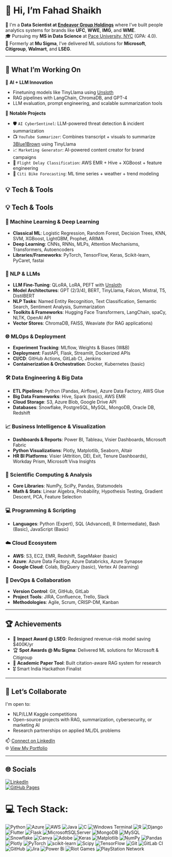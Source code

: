 # 👋 Hi, I’m Fahad Shaikh

💼 I'm a **Data Scientist at [Endeavor Group Holdings](https://www.endeavorco.com/)** where I’ve built people analytics systems for brands like **UFC**, **WWE**, **IMG**, and **WME**.  
🎓 Pursuing my **MS in Data Science** at [Pace University, NYC](https://www.pace.edu/) (GPA: 4.0).  
🧠 Formerly at **Mu Sigma**, I’ve delivered ML solutions for **Microsoft**, **Citigroup**, **Walmart**, and **LSEG**.

---

## 🚀 What I’m Working On

🔬 **AI + LLM Innovation**  
- Finetuning models like TinyLlama using [Unsloth](https://unsloth.ai/)  
- RAG pipelines with LangChain, ChromaDB, and GPT-4  
- LLM evaluation, prompt engineering, and scalable summarization tools

🧠 **Notable Projects**
- 🛡️ `AI CyberSentinel`: LLM-powered threat detection & incident summarization  
- 📺 `YouTube Summarizer`: Combines transcript + visuals to summarize [3Blue1Brown](https://www.3blue1brown.com/) using TinyLlama  
- 📈 `Marketing Generator`: AI-powered content creator for brand campaigns  
- 🧳 `Flight Delay Classification`: AWS EMR + Hive + XGBoost + feature engineering  
- 🚴 `Citi Bike Forecasting`: ML time series + weather + trend modeling


## 💡 Tech & Tools

## 💡 Tech & Tools

### 🧠 Machine Learning & Deep Learning
- **Classical ML**: Logistic Regression, Random Forest, Decision Trees, KNN, SVM, XGBoost, LightGBM, Prophet, ARIMA
- **Deep Learning**: CNNs, RNNs, MLPs, Attention Mechanisms, Transformers, Autoencoders
- **Libraries/Frameworks**: PyTorch, TensorFlow, Keras, Scikit-learn, PyCaret, fastai

### 🤖 NLP & LLMs
- **LLM Fine-Tuning**: QLoRA, LoRA, PEFT with [Unsloth](https://unsloth.ai/)
- **Model Architectures**: GPT (2/3/4), BERT, TinyLlama, Falcon, Mistral, T5, DistilBERT
- **NLP Tasks**: Named Entity Recognition, Text Classification, Semantic Search, Sentiment Analysis, Summarization
- **Toolkits & Frameworks**: Hugging Face Transformers, LangChain, spaCy, NLTK, OpenAI API
- **Vector Stores**: ChromaDB, FAISS, Weaviate (for RAG applications)

### 🌐 MLOps & Deployment
- **Experiment Tracking**: MLflow, Weights & Biases (W&B)
- **Deployment**: FastAPI, Flask, Streamlit, Dockerized APIs
- **CI/CD**: GitHub Actions, GitLab CI, Jenkins
- **Containerization & Orchestration**: Docker, Kubernetes (basic)

### 🛠️ Data Engineering & Big Data
- **ETL Pipelines**: Python (Pandas, Airflow), Azure Data Factory, AWS Glue
- **Big Data Frameworks**: Hive, Spark (basic), AWS EMR
- **Cloud Storage**: S3, Azure Blob, Google Drive API
- **Databases**: Snowflake, PostgreSQL, MySQL, MongoDB, Oracle DB, Redshift

### 📈 Business Intelligence & Visualization
- **Dashboards & Reports**: Power BI, Tableau, Visier Dashboards, Microsoft Fabric
- **Python Visualizations**: Plotly, Matplotlib, Seaborn, Altair
- **HR BI Platforms**: Visier (Attrition, DEI, Exit, Tenure Dashboards), Workday Prism, Microsoft Viva Insights

### 🧪 Scientific Computing & Analysis
- **Core Libraries**: NumPy, SciPy, Pandas, Statsmodels
- **Math & Stats**: Linear Algebra, Probability, Hypothesis Testing, Gradient Descent, PCA, Feature Selection

### 💻 Programming & Scripting
- **Languages**: Python (Expert), SQL (Advanced), R (Intermediate), Bash (Basic), JavaScript (Basic)

### ☁️ Cloud Ecosystem
- **AWS**: S3, EC2, EMR, Redshift, SageMaker (basic)
- **Azure**: Azure Data Factory, Azure Databricks, Azure Synapse
- **Google Cloud**: Colab, BigQuery (basic), Vertex AI (learning)

### 🧰 DevOps & Collaboration
- **Version Control**: Git, GitHub, GitLab
- **Project Tools**: JIRA, Confluence, Trello, Slack
- **Methodologies**: Agile, Scrum, CRISP-DM, Kanban


---

## 🏆 Achievements

- 🏅 **Impact Award @ LSEG**: Redesigned revenue-risk model saving $400K/yr  
- 🏆 **Spot Awards @ Mu Sigma**: Delivered ML solutions for Microsoft & Citigroup  
- 📃 **Academic Paper Tool**: Built citation-aware RAG system for research  
- 🎖️ Smart India Hackathon Finalist

---

## 🤝 Let’s Collaborate

I'm open to:
- NLP/LLM Kaggle competitions  
- Open-source projects with RAG, summarization, cybersecurity, or marketing AI  
- Research partnerships on applied ML/DL problems

📫 [Connect on LinkedIn](https://www.linkedin.com/in/fahad-shaikh-b807b6147/)  
🌐 [View My Portfolio](https://fahad-sha.github.io/)

---

## 🌐 Socials

[![LinkedIn](https://img.shields.io/badge/LinkedIn-%230077B5.svg?logo=linkedin&logoColor=white)](https://www.linkedin.com/in/fahad-shaikh-b807b6147/)  
[![GitHub Pages](https://img.shields.io/badge/Portfolio-%23121011.svg?logo=githubpages&logoColor=white)](https://fahad-sha.github.io/)


# 💻 Tech Stack:
![Python](https://img.shields.io/badge/python-3670A0?style=for-the-badge&logo=python&logoColor=ffdd54) ![Azure](https://img.shields.io/badge/azure-%230072C6.svg?style=for-the-badge&logo=microsoftazure&logoColor=white) ![AWS](https://img.shields.io/badge/AWS-%23FF9900.svg?style=for-the-badge&logo=amazon-aws&logoColor=white) ![Java](https://img.shields.io/badge/java-%23ED8B00.svg?style=for-the-badge&logo=openjdk&logoColor=white) ![C](https://img.shields.io/badge/c-%2300599C.svg?style=for-the-badge&logo=c&logoColor=white) ![Windows Terminal](https://img.shields.io/badge/Windows%20Terminal-%234D4D4D.svg?style=for-the-badge&logo=windows-terminal&logoColor=white) ![R](https://img.shields.io/badge/r-%23276DC3.svg?style=for-the-badge&logo=r&logoColor=white) ![Django](https://img.shields.io/badge/django-%23092E20.svg?style=for-the-badge&logo=django&logoColor=white) ![Flutter](https://img.shields.io/badge/Flutter-%2302569B.svg?style=for-the-badge&logo=Flutter&logoColor=white) ![Flask](https://img.shields.io/badge/flask-%23000.svg?style=for-the-badge&logo=flask&logoColor=white) ![MicrosoftSQLServer](https://img.shields.io/badge/Microsoft%20SQL%20Server-CC2927?style=for-the-badge&logo=microsoft%20sql%20server&logoColor=white) ![MongoDB](https://img.shields.io/badge/MongoDB-%234ea94b.svg?style=for-the-badge&logo=mongodb&logoColor=white) ![MySQL](https://img.shields.io/badge/mysql-4479A1.svg?style=for-the-badge&logo=mysql&logoColor=white) ![Snowflake](https://img.shields.io/badge/snowflake-%2329B5E8.svg?style=for-the-badge&logo=snowflake&logoColor=white) ![Canva](https://img.shields.io/badge/Canva-%2300C4CC.svg?style=for-the-badge&logo=Canva&logoColor=white) ![Adobe](https://img.shields.io/badge/adobe-%23FF0000.svg?style=for-the-badge&logo=adobe&logoColor=white) ![Keras](https://img.shields.io/badge/Keras-%23D00000.svg?style=for-the-badge&logo=Keras&logoColor=white) ![Matplotlib](https://img.shields.io/badge/Matplotlib-%23ffffff.svg?style=for-the-badge&logo=Matplotlib&logoColor=black) ![NumPy](https://img.shields.io/badge/numpy-%23013243.svg?style=for-the-badge&logo=numpy&logoColor=white) ![Pandas](https://img.shields.io/badge/pandas-%23150458.svg?style=for-the-badge&logo=pandas&logoColor=white) ![Plotly](https://img.shields.io/badge/Plotly-%233F4F75.svg?style=for-the-badge&logo=plotly&logoColor=white) ![PyTorch](https://img.shields.io/badge/PyTorch-%23EE4C2C.svg?style=for-the-badge&logo=PyTorch&logoColor=white) ![scikit-learn](https://img.shields.io/badge/scikit--learn-%23F7931E.svg?style=for-the-badge&logo=scikit-learn&logoColor=white) ![Scipy](https://img.shields.io/badge/SciPy-%230C55A5.svg?style=for-the-badge&logo=scipy&logoColor=%white) ![TensorFlow](https://img.shields.io/badge/TensorFlow-%23FF6F00.svg?style=for-the-badge&logo=TensorFlow&logoColor=white) ![Git](https://img.shields.io/badge/git-%23F05033.svg?style=for-the-badge&logo=git&logoColor=white) ![GitLab CI](https://img.shields.io/badge/gitlab%20CI-%23181717.svg?style=for-the-badge&logo=gitlab&logoColor=white) ![GitHub](https://img.shields.io/badge/github-%23121011.svg?style=for-the-badge&logo=github&logoColor=white) ![Jira](https://img.shields.io/badge/jira-%230A0FFF.svg?style=for-the-badge&logo=jira&logoColor=white) ![Power Bi](https://img.shields.io/badge/power_bi-F2C811?style=for-the-badge&logo=powerbi&logoColor=black) ![Riot Games](https://img.shields.io/badge/riotgames-D32936.svg?style=for-the-badge&logo=riotgames&logoColor=white) ![PlayStation Network](https://img.shields.io/badge/PSN-%230070D1.svg?style=for-the-badge&logo=Playstation&logoColor=white)

